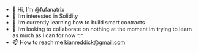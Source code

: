 - 👋 Hi, I’m @fufanatrix
- 👀 I’m interested in Solidity
- 🌱 I’m currently learning how to build smart contracts 
- 💞️ I’m looking to collaborate on nothing at the moment im trying to learn as much as i can for now ^.^
- 📫 How to reach me kianreddick@gmail.com  

<!---
fufanatrix/fufanatrix is a ✨ special ✨ repository because its `README.md` (this file) appears on your GitHub profile.
You can click the Preview link to take a look at your changes.
--->
